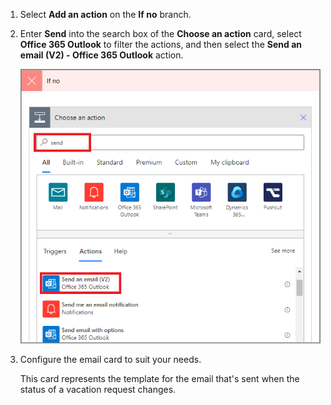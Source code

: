 1. Select **Add an action** on the **If no** branch.
2. Enter **Send** into the search box of the **Choose an action** card, select **Office 365 Outlook** to filter the actions, and then select the **Send an email (V2) - Office 365 Outlook** action.

    ![select the send email action](media/modern-approvals/select-send-email-no.png)
3. Configure the email card to suit your needs.

     This card represents the template for the email that's sent when the status of a vacation request changes.
